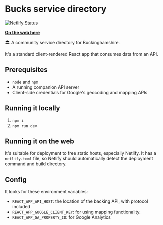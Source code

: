 # Bucks service directory

[![Netlify Status](https://api.netlify.com/api/v1/badges/4d6cba44-f32a-4d80-80f0-5bcbb2742b0f/deploy-status)](https://app.netlify.com/sites/bucks-service-directory/deploys)

**[On the web here](https://directory.buckinghamshire.gov.uk)**

🏛 A community service directory for Buckinghamshire.

It's a standard client-rendered React app that consumes data from an API.

## Prerequisites

- `node` and `npm`
- A running companion API server
- Client-side credentials for Google's geocoding and mapping APIs

## Running it locally

1. `npm i`
2. `npm run dev`

## Running it on the web

It's suitable for deployment to free static hosts, especially Netlify. It has a `netlify.toml` file, so Netlify should automatically detect the deployment command and build directory.

## Config

It looks for these environment variables:

- `REACT_APP_API_HOST`: the location of the backing API, with protocol included
- `REACT_APP_GOOGLE_CLIENT_KEY`: for using mapping functionality.
- `REACT_APP_GA_PROPERTY_ID`: for Google Analytics
